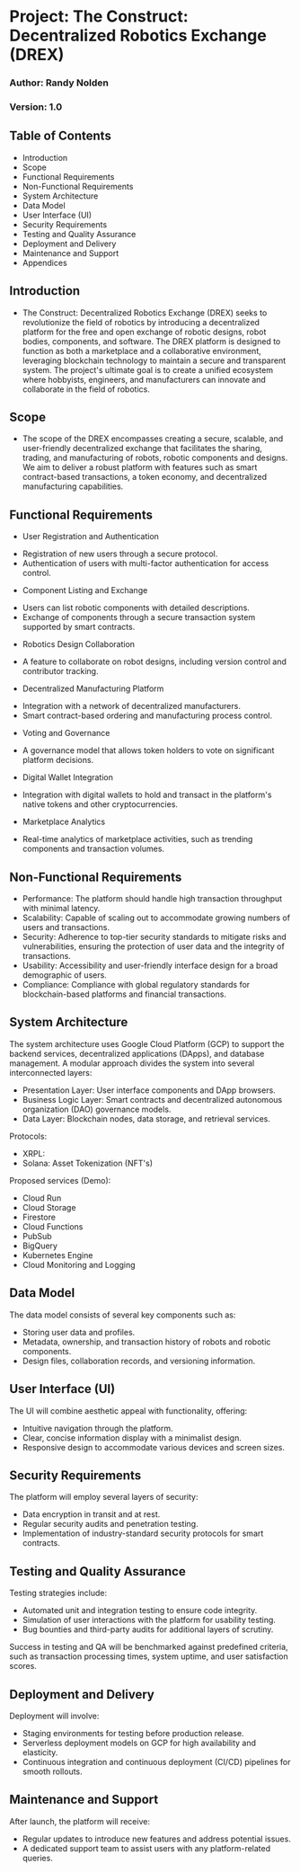 # Project: The Construct: Decentralized Robotics Exchange (DREX)

### Author: Randy Nolden

### Version: 1.0

## Table of Contents
- Introduction
- Scope
- Functional Requirements
- Non-Functional Requirements
- System Architecture
- Data Model
- User Interface (UI)
- Security Requirements
- Testing and Quality Assurance
- Deployment and Delivery
- Maintenance and Support
- Appendices


## Introduction
* The Construct: Decentralized Robotics Exchange (DREX) seeks to revolutionize the field of robotics by introducing a decentralized platform for the free and open exchange of robotic designs, robot bodies, components, and software. The DREX platform is designed to function as both a marketplace and a collaborative environment, leveraging blockchain technology to maintain a secure and transparent system. The project's ultimate goal is to create a unified ecosystem where hobbyists, engineers, and manufacturers can innovate and collaborate in the field of robotics.

## Scope
* The scope of the DREX encompasses creating a secure, scalable, and user-friendly decentralized exchange that facilitates the sharing, trading, and manufacturing of robots, robotic components and designs. We aim to deliver a robust platform with features such as smart contract-based transactions, a token economy, and decentralized manufacturing capabilities.

## Functional Requirements
* User Registration and Authentication

- Registration of new users through a secure protocol.
- Authentication of users with multi-factor authentication for access control.

* Component Listing and Exchange
- Users can list robotic components with detailed descriptions.
- Exchange of components through a secure transaction system supported by smart contracts.

* Robotics Design Collaboration
- A feature to collaborate on robot designs, including version control and contributor tracking.

* Decentralized Manufacturing Platform
- Integration with a network of decentralized manufacturers.
- Smart contract-based ordering and manufacturing process control.

* Voting and Governance
- A governance model that allows token holders to vote on significant platform decisions.

* Digital Wallet Integration
- Integration with digital wallets to hold and transact in the platform's native tokens and other cryptocurrencies.

* Marketplace Analytics
- Real-time analytics of marketplace activities, such as trending components and transaction volumes.

## Non-Functional Requirements
* Performance: The platform should handle high transaction throughput with minimal latency.
* Scalability: Capable of scaling out to accommodate growing numbers of users and transactions.
* Security: Adherence to top-tier security standards to mitigate risks and vulnerabilities, ensuring the protection of user data and the integrity of transactions.
* Usability: Accessibility and user-friendly interface design for a broad demographic of users.
* Compliance: Compliance with global regulatory standards for blockchain-based platforms and financial transactions.

## System Architecture
The system architecture uses Google Cloud Platform (GCP) to support the backend services, decentralized applications (DApps), and database management. A modular approach divides the system into several interconnected layers:

* Presentation Layer: User interface components and DApp browsers.
* Business Logic Layer: Smart contracts and decentralized autonomous organization (DAO) governance models.
* Data Layer: Blockchain nodes, data storage, and retrieval services.

Protocols:
- XRPL:
- Solana: Asset Tokenization (NFT's)

Proposed services (Demo): 
- Cloud Run
- Cloud Storage
- Firestore
- Cloud Functions
- PubSub
- BigQuery
- Kubernetes Engine
- Cloud Monitoring and Logging

## Data Model
The data model consists of several key components such as:

* Storing user data and profiles.
* Metadata, ownership, and transaction history of robots and robotic components.
* Design files, collaboration records, and versioning information.


## User Interface (UI)
The UI will combine aesthetic appeal with functionality, offering:

* Intuitive navigation through the platform.
* Clear, concise information display with a minimalist design.
* Responsive design to accommodate various devices and screen sizes.

## Security Requirements
The platform will employ several layers of security:

* Data encryption in transit and at rest.
* Regular security audits and penetration testing.
* Implementation of industry-standard security protocols for smart contracts.


## Testing and Quality Assurance
Testing strategies include:

* Automated unit and integration testing to ensure code integrity.
* Simulation of user interactions with the platform for usability testing.
* Bug bounties and third-party audits for additional layers of scrutiny.

Success in testing and QA will be benchmarked against predefined criteria, such as transaction processing times, system uptime, and user satisfaction scores.

## Deployment and Delivery
Deployment will involve:

* Staging environments for testing before production release.
* Serverless deployment models on GCP for high availability and elasticity.
* Continuous integration and continuous deployment (CI/CD) pipelines for smooth rollouts.

## Maintenance and Support
After launch, the platform will receive:

* Regular updates to introduce new features and address potential issues.
* A dedicated support team to assist users with any platform-related queries.


